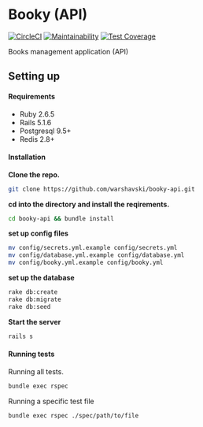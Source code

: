 # Booky (API)
[![CircleCI](https://circleci.com/gh/Warshavski/booky-api/tree/master.svg?style=svg)](https://circleci.com/gh/Warshavski/booky-api/tree/master)
[![Maintainability](https://api.codeclimate.com/v1/badges/6b04956c14c0cf6de660/maintainability)](https://codeclimate.com/github/Warshavski/booky-api/maintainability)
[![Test Coverage](https://api.codeclimate.com/v1/badges/6b04956c14c0cf6de660/test_coverage)](https://codeclimate.com/github/Warshavski/booky-api/test_coverage)

Books management application (API)

## Setting up

#### Requirements

- Ruby 2.6.5
- Rails 5.1.6
- Postgresql 9.5+
- Redis 2.8+

#### Installation

**Clone the repo.**
```bash
git clone https://github.com/warshavski/booky-api.git
```

**cd into the directory and install the reqirements.**
```bash
cd booky-api && bundle install
```

**set up config files**
```bash
mv config/secrets.yml.example config/secrets.yml
mv config/database.yml.example config/database.yml
mv config/booky.yml.example config/booky.yml
```

**set up the database**
```bash
rake db:create 
rake db:migrate 
rake db:seed
```

**Start the server**
```bash
rails s
```

#### Running tests

Running all tests.
```bash
bundle exec rspec
```

Running a specific test file
```bash
bundle exec rspec ./spec/path/to/file
```
